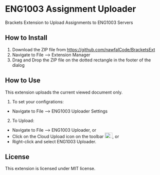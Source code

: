 # ENG1003 Assignment Uploader 

Brackets Extension to Upload Assignments to ENG1003 Servers 

How to Install
---------

1. Download the ZIP file from https://github.com/nawfalCode/BracketsExt
2. Navigate to File --> Extension Manager
3. Drag and Drop the ZIP file on the dotted rectangle in the footer of the dialog

How to Use
-----------

This extension uploads the current viewed document only.

1. To set your configrations:
  * Navigate to File --> ENG1003 Uploader Settings

2. To Upload:
  * Navigate to File --> ENG1003 Uploader, or
  * Click on the Cloud Upload icon on the toolbar <img src="http://rawgit.com/MonashUni-ENG1003/BracketsExt/master/img/upload2.svg" width="25px" height="18px" />, or
  * Right-click and select ENG1003 Uploader.


License
-------

This extension is licensed under MIT license.


